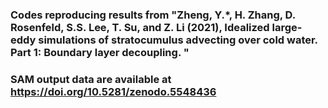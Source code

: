 ### Codes reproducing results from "Zheng, Y.*, H. Zhang, D. Rosenfeld, S.S. Lee, T. Su, and Z. Li (2021), Idealized large-eddy simulations of stratocumulus advecting over cold water. Part 1: Boundary layer decoupling. "
### SAM output data are available at https://doi.org/10.5281/zenodo.5548436
